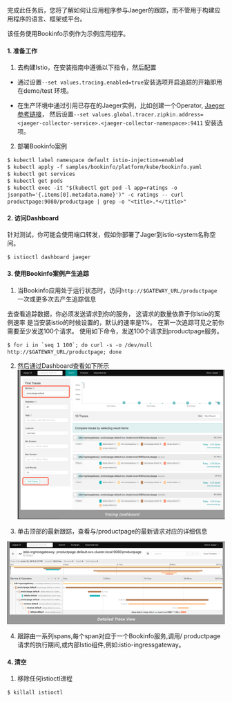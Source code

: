 完成此任务后，您将了解如何让应用程序参与Jaeger的跟踪，而不管用于构建应用程序的语言、框架或平台。

该任务使用Bookinfo示例作为示例应用程序。

#### 1. 准备工作

1. 去构建Istio，在安装指南中遵循以下指令，然后配置

- 通过设置`--set values.tracing.enabled=true`安装选项开启追踪的开箱即用在demo/test 环境。

- 在生产环境中通过引用已存在的Jaeger实例，比如创建一个Operator, [Jaeger参考链接](https://github.com/jaegertracing/jaeger-operator "Jaeger参考链接")， 然后设置`--set values.global.tracer.zipkin.address=<jaeger-collector-service>.<jaeger-collector-namespace>:9411` 安装选项。

2. 部署Bookinfo案例

```shell
$ kubectl label namespace default istio-injection=enabled
$ kubectl apply -f samples/bookinfo/platform/kube/bookinfo.yaml
$ kubectl get services
$ kubectl get pods
$ kubectl exec -it "$(kubectl get pod -l app=ratings -o jsonpath='{.items[0].metadata.name}')" -c ratings -- curl productpage:9080/productpage | grep -o "<title>.*</title>"
```

#### 2. 访问Dashboard

针对测试，你可能会使用端口转发，假如你部署了Jager到istio-system名称空间。

```shell
$ istioctl dashboard jaeger
```

#### 3. 使用Bookinfo案例产生追踪

1. 当Bookinfo应用处于运行状态时，访问`http://$GATEWAY_URL/productpage` 一次或更多次去产生追踪信息

去查看追踪数据，你必须发送请求到你的服务， 这请求的数量依靠于你Istio的案例速率 是当安装istio的时候设置的，默认的速率是1%。 在第一次追踪可见之前你需要至少发送100个请求。 使用如下命令，发送100个请求到productpage服务。

```shell
$ for i in `seq 1 100`; do curl -s -o /dev/null http://$GATEWAY_URL/productpage; done
```

2. 然后通过Dashboard查看如下所示
![](../uploads/istio/images/m_3caa8a514df15d157be71a4f8d15bbf1_r.png)

3. 单击顶部的最新跟踪，查看与/productpage的最新请求对应的详细信息

![](../uploads/istio/images/m_f7ae9666322d68bc0af6ca222a1a90eb_r.png)

4. 跟踪由一系列spans,每个span对应于一个Bookinfo服务,调用/ productpage请求的执行期间,或内部Istio组件,例如:istio-ingressgateway。

#### 4. 清空

1. 移除任何istioctl进程

```shell
$ killall istioctl
```